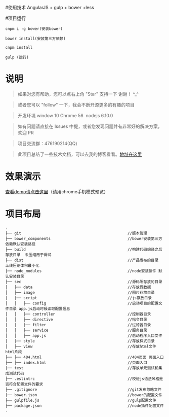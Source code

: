 #使用技术
AngularJS + gulp + bower +less

#项目运行

```
cnpm i -g bower(安装bower)

bower install(安装第三方依赖)

cnpm install

gulp (运行)

```



# 说明

>  如果对您有帮助，您可以点右上角 "Star" 支持一下 谢谢！ ^_^

>  或者您可以 "follow" 一下，我会不断开源更多的有趣的项目

>  开发环境 window 10  Chrome 56  nodejs 6.10.0


>  如有问题请直接在 Issues 中提，或者您发现问题并有非常好的解决方案，欢迎 PR

>  项目交流群：476190214(QQ)

>  此项目总结了一些技术文档，可以去我的博客看看。[地址在这里](http://huanghanlian.com/)




# 效果演示

[查看demo请点击这里](http://www.huanghanlian.com/agwebapp/build/)（请用chrome手机模式预览）



# 项目布局

```
.
├── git                                               //版本管理
├── bower_components                                  //bower安装第三方依赖默认安装路径
├── build                                             //构建代码编译之后存放目录  未压缩用于调试
├── dist                                              //产品发布的目录  上线压缩体积最小化
├── node_modules                                      //node安装插件 默认安装目录
├── sec                                               //源码所存放的目录
│   ├── data                                          //存放假数据
│   ├── image                                         //图片存放目录
│   ├── script                                        //js存放目录
│   │   ├── config                                    //启动项目的配置文件目录 app.js启动时候读取配置信息
│   │   ├── controller                                //控制器目录
│   │   ├── directive                                 //指令目录
│   │   ├── filter                                    //过滤器目录
│   │   ├── service                                   //服务目录
│   │   ├── app.js                                    //启动程序入口文件
│   ├── style                                         //存放样式目录
│   ├── view                                          //存放html文件  html片段
├── ├── 404.html                                      //404页面 页面入口
├── ├── index.html                                    //页面入口
├── test                                              //存放单元测试和集成测试代码
├── .eslintrc                                         //校验js语法风格是否符合配置文件的要求
├── .gitignore                                        //git发布忽略文件
├── bower.json                                        //bower的配置文件
├── gulpfile.js                                       //gulp配置文件
├── package.json                                      //node插件配置文件
.
```